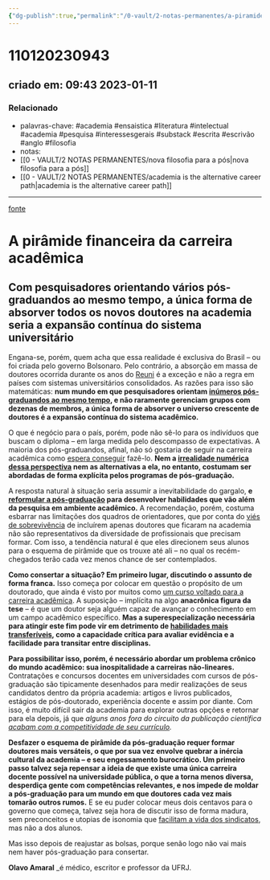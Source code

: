```yaml
---
{"dg-publish":true,"permalink":"/0-vault/2-notas-permanentes/a-piramide-financeira-da-carreira-academica/","tags":["permanente","academia","ensaistica","literatura","intelectual","pesquisa","interessesgerais","substack","escrita","escrivão","anglo","filosofia"],"dgHomeLink":true,"dgShowLocalGraph":true,"dgShowFileTree":true,"dgEnableSearch":true,"noteIcon":""}
---
```


# 110120230943
## criado em: 09:43 2023-01-11

### Relacionado
- palavras-chave: #academia #ensaistica #literatura #intelectual #academia #pesquisa #interessesgerais #substack #escrita #escrivão #anglo #filosofia 
- notas: 
- [[0 - VAULT/2 NOTAS PERMANENTES/nova filosofia para a pós\|nova filosofia para a pós]]
- [[0 - VAULT/2 NOTAS PERMANENTES/academia is the alternative career path\|academia is the alternative career path]]
---
[fonte](https://www.nexojornal.com.br/colunistas/2023/A-pir%C3%A2mide-financeira-da-carreira-acad%C3%AAmica?position-home=1)

# A pirâmide financeira da carreira acadêmica

## Com pesquisadores orientando vários pós-graduandos ao mesmo tempo, a única forma de absorver todos os novos doutores na academia seria a expansão contínua do sistema universitário


Engana-se, porém, quem acha que essa realidade é exclusiva do Brasil – ou foi criada pelo governo Bolsonaro. Pelo contrário, a absorção em massa de doutores ocorrida durante os anos do [Reuni](https://pt.wikipedia.org/wiki/Programa_de_Apoio_a_Planos_de_Reestrutura%C3%A7%C3%A3o_e_Expans%C3%A3o_das_Universidades_Federais) é a exceção e não a regra em países com sistemas universitários consolidados. As razões para isso são matemáticas: **num mundo em que pesquisadores orientam [inúmeros pós-graduandos ao mesmo tempo](https://onlinelibrary.wiley.com/doi/10.1002/sres.2210), e não raramente gerenciam grupos com dezenas de membros, a única forma de absorver o universo crescente de doutores é a expansão contínua do sistema acadêmico.**

O que é negócio para o país, porém, pode não sê-lo para os indivíduos que buscam o diploma – em larga medida pelo descompasso de expectativas. A maioria dos pós-graduandos, afinal, não só gostaria de seguir na carreira acadêmica como [espera conseguir](https://doi.org/10.1038/nj7574-597a) fazê-lo. **Nem a [irrealidade numérica dessa perspectiva](https://drmdhumphries.medium.com/academia-is-the-alternative-career-path-106c89fc3412) nem as alternativas a ela, no entanto, costumam ser abordadas de forma explícita pelos programas de pós-graduação.**

A resposta natural à situação seria assumir a inevitabilidade do gargalo, **e [reformular a pós-graduação](https://www.nature.com/articles/528022a) para desenvolver habilidades que vão além da pesquisa em ambiente acadêmico.** A recomendação, porém, costuma esbarrar nas limitações dos quadros de orientadores, que por conta do [viés de sobrevivência](https://pt.wikipedia.org/wiki/Vi%C3%A9s_de_sobreviv%C3%AAncia) de incluírem apenas doutores que ficaram na academia não são representativos da diversidade de profissionais que precisam formar. Com isso, a tendência natural é que eles direcionem seus alunos para o esquema de pirâmide que os trouxe até ali – no qual os recém-chegados terão cada vez menos chance de ser contemplados.

**Como consertar a situação? Em primeiro lugar, discutindo o assunto de forma franca.** Isso começa por colocar em questão o propósito de um doutorado, que ainda é visto por muitos como [um curso voltado para a carreira acadêmica](https://guiadoestudante.abril.com.br/pos-graduacao/entenda-como-funciona-o-doutorado/). A suposição – implícita na algo **anacrônica figura da tese** – é que um doutor seja alguém capaz de avançar o conhecimento em um campo acadêmico específico. **Mas a superespecialização necessária para atingir este fim pode vir em detrimento de [habilidades mais transferíveis](https://journals.asm.org/doi/full/10.1128/mBio.01539-17), como a capacidade crítica para avaliar evidência e a facilidade para transitar entre disciplinas.**

**Para possibilitar isso, porém, é necessário abordar um problema crônico do mundo acadêmico: sua inospitalidade a carreiras não-lineares.** Contratações e concursos docentes em universidades com cursos de pós-graduação são tipicamente desenhados para medir realizações de seus candidatos dentro da própria academia: artigos e livros publicados, estágios de pós-doutorado, experiência docente e assim por diante. Com isso, é muito difícil sair da academia para explorar outras opções e retornar para ela depois, já que *alguns anos fora do circuito da publicação científica [acabam com a competitividade de seu currículo](https://pablorosado.com/posts/is-it-possible-to-go-back-to-academia/).*

**Desfazer o esquema de pirâmide da pós-graduação requer formar doutores mais versáteis, o que por sua vez envolve quebrar a inércia cultural da academia – e seu engessamento burocrático. Um primeiro passo talvez seja repensar a ideia de que existe uma única carreira docente possível na universidade pública, o que a torna menos diversa, desperdiça gente com competências relevantes, e nos impede de moldar a pós-graduação para um mundo em que doutores cada vez mais tomarão outros rumos.** E se eu puder colocar meus dois centavos para o governo que começa, talvez seja hora de discutir isso de forma madura, sem preconceitos e utopias de isonomia que [facilitam a vida dos sindicatos](https://www.andes.org.br/img/caderno2.pdf), mas não a dos alunos.

Mas isso depois de reajustar as bolsas, porque senão logo não vai mais nem haver pós-graduação para consertar.

**Olavo Amaral** _é médico, escritor e professor da UFRJ. 
